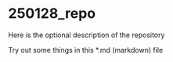 # 250128_repo
Here is the optional description of the repository

Try out some things in this *.md (markdown) file

